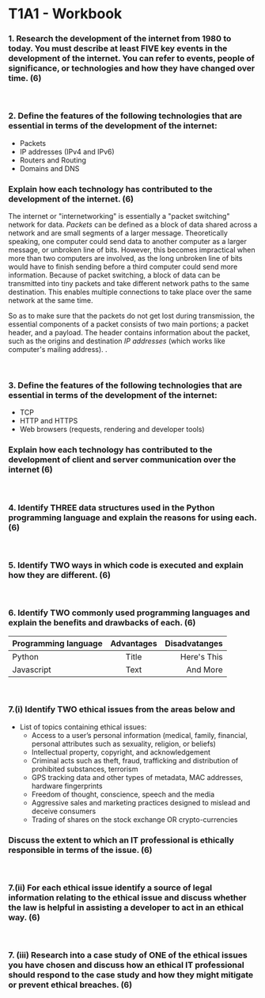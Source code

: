 # T1A1 - Workbook
### 1. **Research** the development of the internet from 1980 to today. You must **describe** at least FIVE key events in the development of the internet. You can refer to events, people of significance, or technologies and how they have changed over time. (6)

<br>

### 2. **Define** the features of the following technologies that are essential in terms of the development of the internet: 
* Packets
* IP addresses (IPv4 and IPv6)
* Routers and Routing
* Domains and DNS   

### **Explain** how each technology has contributed to the development of the internet. (6)

The internet or "internetworking" is essentially a "packet switching" network for data. _Packets_ can be defined as a block of data shared across a network and are small segments of a larger message. Theoretically speaking, one computer could send data to another computer as a larger message, or unbroken line of bits. However, this becomes impractical when more than two computers are involved, as the long unbroken line of bits would have to finish sending before a third computer could send more information. Because of packet switching, a block of data can be transmitted into tiny packets and take different network paths to the same destination. This enables multiple connections to take place over the same network at the same time. 

So as to make sure that the packets do not get lost during transmission, the essential components of a packet consists of two main portions; a packet header, and a payload. The header contains information about the packet, such as the origins and destination _IP addresses_ (which works like computer's mailing address). .

<br>

### 3. **Define** the features of the following technologies that are essential in terms of the development of the internet:
* TCP
* HTTP and HTTPS
* Web browsers (requests, rendering and developer tools)

### **Explain** how each technology has contributed to the development of client and server communication over the internet (6)

<br>

### 4. **Identify** THREE data structures used in the Python programming language and **explain** the reasons for using each. (6)

<br>

### 5. **Identify** TWO ways in which code is executed and **explain** how they are different. (6)

<br>
 
### 6. **Identify** TWO commonly used programming languages and **explain** the benefits and drawbacks of each. (6)

|Programming language   | Advantages   | Disadvatanges     |
| :---                  | :---:         |  ---:         |
| Python                | Title         | Here's This   |
| Javascript             |   Text        | And More      |

<br>
 
### 7.(i) **Identify** TWO ethical issues from the areas below and 
* List of topics containing ethical issues: 
    * Access to a user’s personal information (medical, family, financial, personal attributes such as sexuality, religion, or beliefs)
    * Intellectual property, copyright, and acknowledgement
    * Criminal acts such as theft, fraud, trafficking and distribution of prohibited substances, terrorism
    * GPS tracking data and other types of metadata, MAC addresses, hardware fingerprints
    * Freedom of thought, conscience, speech and the media
    * Aggressive sales and marketing practices designed to mislead and deceive consumers
    * Trading of shares on the stock exchange OR crypto-currencies   
### **Discuss** the extent to which an IT professional is ethically responsible in terms of the issue. (6)    

<br> 

### 7.(ii) For each ethical issue **identify** a source of legal information relating to the ethical issue and **discuss** whether the law is helpful in assisting a developer to act in an ethical way. (6)

<br>

### 7. (iii) **Research** into a case study of ONE of the ethical issues you have chosen and **discuss** how an ethical IT professional should respond to the case study and how they might mitigate or prevent ethical breaches. (6)
